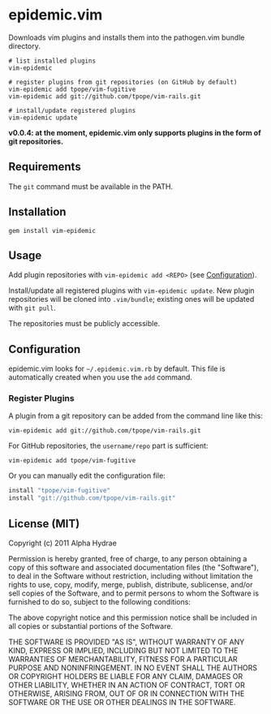 # epidemic.vim

Downloads vim plugins and installs them into the pathogen.vim bundle directory.

    # list installed plugins
    vim-epidemic

    # register plugins from git repositories (on GitHub by default)
    vim-epidemic add tpope/vim-fugitive
    vim-epidemic add git://github.com/tpope/vim-rails.git

    # install/update registered plugins
    vim-epidemic update

**v0.0.4: at the moment, epidemic.vim only supports plugins in the form of git repositories.**

## Requirements

The `git` command must be available in the PATH.

## Installation

    gem install vim-epidemic

## Usage

Add plugin repositories with `vim-epidemic add <REPO>` (see <a href="#configuration">Configuration</a>).

Install/update all registered plugins with `vim-epidemic update`. New plugin repositories will be cloned into `.vim/bundle`; existing ones will be updated with `git pull`.

The repositories must be publicly accessible.

<a name="configuration"></a>
## Configuration

epidemic.vim looks for `~/.epidemic.vim.rb` by default. This file is automatically created when you use the `add` command.

### Register Plugins

A plugin from a git repository can be added from the command line like this:

    vim-epidemic add git://github.com/tpope/vim-rails.git

For GitHub repositories, the `username/repo` part is sufficient:

    vim-epidemic add tpope/vim-fugitive

Or you can manually edit the configuration file:

```ruby
install "tpope/vim-fugitive"
install "git://github.com/tpope/vim-rails.git"
```

## License (MIT)

Copyright (c) 2011 Alpha Hydrae

Permission is hereby granted, free of charge, to any person obtaining a copy of this software and associated documentation files (the "Software"), to deal in the Software without restriction, including without limitation the rights to use, copy, modify, merge, publish, distribute, sublicense, and/or sell copies of the Software, and to permit persons to whom the Software is furnished to do so, subject to the following conditions:

The above copyright notice and this permission notice shall be included in all copies or substantial portions of the Software.

THE SOFTWARE IS PROVIDED "AS IS", WITHOUT WARRANTY OF ANY KIND, EXPRESS OR IMPLIED, INCLUDING BUT NOT LIMITED TO THE WARRANTIES OF MERCHANTABILITY, FITNESS FOR A PARTICULAR PURPOSE AND NONINFRINGEMENT. IN NO EVENT SHALL THE AUTHORS OR COPYRIGHT HOLDERS BE LIABLE FOR ANY CLAIM, DAMAGES OR OTHER LIABILITY, WHETHER IN AN ACTION OF CONTRACT, TORT OR OTHERWISE, ARISING FROM, OUT OF OR IN CONNECTION WITH THE SOFTWARE OR THE USE OR OTHER DEALINGS IN THE SOFTWARE.
